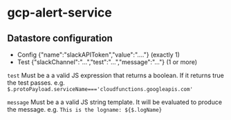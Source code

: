 # gcp-alert-service

## Datastore configuration

- Config {"name":"slackAPIToken","value":"...."} (exactly 1)
- Test {"slackChannel":"...","test":"...","message":"..."} (1 or more)

`test` Must be a a valid JS expression that returns a boolean. If it returns true the test passes. e.g. `$.protoPayload.serviceName==='cloudfunctions.googleapis.com'`

`message` Must be a a valid JS string template. It will be evaluated to produce the message. e.g. `This is the logname: ${$.logName}`
